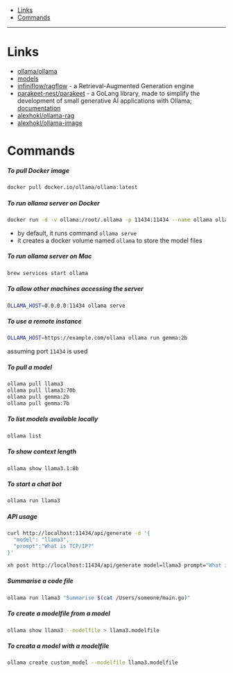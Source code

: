 - [Links](#links)
- [Commands](#commands)
____

# Links

- [ollama/ollama](https://github.com/ollama/ollama)
- [models](https://ollama.com/library)
- [infiniflow/ragflow](https://github.com/infiniflow/ragflow) - a
  Retrieval-Augmented Generation engine
- [parakeet-nest/parakeet](https://github.com/parakeet-nest/parakeet) - a GoLang
  library, made to simplify the development of small generative AI applications
  with Ollama; [documentation](https://parakeet-nest.github.io/parakeet/)
- [alexhokl/ollama-rag](https://github.com/alexhokl/ollama-rag)
- [alexhokl/ollama-image](https://github.com/alexhokl/ollama-image)

# Commands

##### To pull Docker image

```sh
docker pull docker.io/ollama/ollama:latest
```

##### To run ollama server on Docker

```sh
docker run -d -v ollama:/root/.ollama -p 11434:11434 --name ollama ollama/ollama
```

- by default, it runs command `ollama serve`
- it creates a docker volume named `ollama` to store the model files

##### To run ollama server on Mac

```sh
brew services start ollama
```

##### To allow other machines accessing the server

```sh
OLLAMA_HOST=0.0.0.0:11434 ollama serve
```

##### To use a remote instance

```sh
OLLAMA_HOST=https://example.com/ollama ollama run gemma:2b
```

assuming port `11434` is used

##### To pull a model

```sh
ollama pull llama3
ollama pull llama3:70b
ollama pull gemma:2b
ollama pull gemma:7b
```

##### To list models available locally

```sh
ollama list
```

##### To show context length

```sh
ollama show llama3.1:8b
```

##### To start a chat bot

```sh
ollama run llama3
```

##### API usage

```sh
curl http://localhost:11434/api/generate -d '{
  "model": "llama3",
  "prompt":"What is TCP/IP?"
}'
```

```sh
xh post http://localhost:11434/api/generate model=llama3 prompt="What is TCP/IP?"
```

##### Summarise a code file

```sh
ollama run llama3 "Summarise $(cat /Users/someone/main.go)"
```

##### To create a modelfile from a model

```sh
ollama show llama3 --modelfile > llama3.modelfile
```

##### To creata a model with a modelfile

```sh
ollama create custom_model --modelfile llama3.modelfile
```

